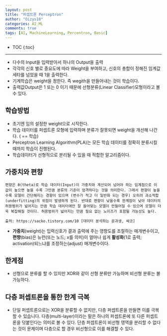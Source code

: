 ```yaml
---
layout: post
title: "퍼셉트론 Perceptron"
author: "Oizys18"
categories: AI_ML
comments: true
tags: [AI, MachineLearning, Percentron, Basic]
---
```

* TOC
{:toc}
* * *


- 다수의 Input을 입력받아서 하나의 Output을 출력 
- 각각의 신호 별로 중요도에 따라 Weight을 부여하고, 신호의 총합이 정해진 임계값 세타를 넘었을 때 1을 출력한다.
- 기계학습은 weight을 정한다. 즉 wegith을 만들어내는 것이 학습이다.
-  출력값Output은 1 또는 0 이기 때문에 선형분류(Linear Classifier)모형이라고 볼 수 있다.

## 학습방법

- 초기엔 임의 설정한 weight으로 시작한다.
- 학습 데이터를 퍼셉트론 모형에 입력하며 분류가 잘못되면 weight을 개선해 나간다. ( == 학습)
- Perceptron Learning Algorithm(PLA)는 모든 학습 데이터를 정확히 분류시킬 때까지 학습이 진행된다.
- 학습데이터가 선형적으로 분리될 수 있을 때 적합한 알고리즘이다.

## 가중치와 편향

```
편향은 θ(theta)로 학습 데이터(Input)이 가중치와 계산되어 넘어야 하는 임계점으로 이 값이 높으면 높을 수록 그만큼 분류의 기준이 엄격하다는 것을 의미한다. 그래서 편향이 높을 수록 모델이 간단해지는 경향이 있으며 (변수가 적고 더 일반화 되는 경우) 오히려 과소적합(underfitting)의 위험이 발생하게 된다. 반대로 편향이 낮을수록 한계점이 낮아 데이터의 허용범위가 넓어지는 만큼 학습 데이터에만 잘 들어맞는 모델이 만들어질 수 있으며 모델이 더욱 복잡해질 것이다. 허용범위가 넓어지는 만큼 필요 없는 노이즈가 포함될 가능성도 높다.

출처: https://sacko.tistory.com/10 [데이터 분석하는 문과생, 싸코]
```

- **가중치**(weight)는 입력신호가 결과 출력에 주는 영향도를 조절하는 매개변수이고, **편향**(bias)은 뉴런(또는 노드; x를 의미)이 얼마나 쉽게 **활성화**(1로 출력; activation)되느냐를 조정하는(adjust) 매개변수이다.

## 한계점

- 선형으로 분류를 할 수 있지만 XOR와 같이 선형 분류만 가능하며 비선형 분류는 불가능하다.

## 다층 퍼셉트론을 통한 한계 극복

- 단일 퍼셉트론으로는 XOR을 분류할 수 없지만, 다층 퍼셉트론을 만들면 이를 극복할 수 있습니다. 다층(multi-layer)이라는 말은 하나의 퍼셉트론에 또 다른 퍼셉트론을 덧붙인다는 의미로 볼 수 있다. 단층 퍼셉트론이 비선형 영역을 분리할 수 없다는 것이 문제이며 다층으로 할 경우 비선형으로 이를 해결할 수 있다.

  
